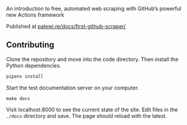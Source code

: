 An introduction to free, automated web scraping with GitHub’s powerful new Actions framework

Published at [palewi.re/docs/first-github-scraper/](https://palewi.re/docs/first-github-scraper/)

## Contributing

Clone the repository and move into the code directory. Then install the Python dependencies.

```bash
pipenv install
```

Start the test documentation server on your computer.

```
make docs
```

Visit localhost:8000 to see the current state of the site. Edit files in the `./docs` directory and save. The page should reload with the latest.
